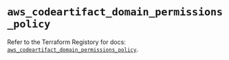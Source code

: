 # `aws_codeartifact_domain_permissions_policy`

Refer to the Terraform Registory for docs: [`aws_codeartifact_domain_permissions_policy`](https://www.terraform.io/docs/providers/aws/r/codeartifact_domain_permissions_policy).
